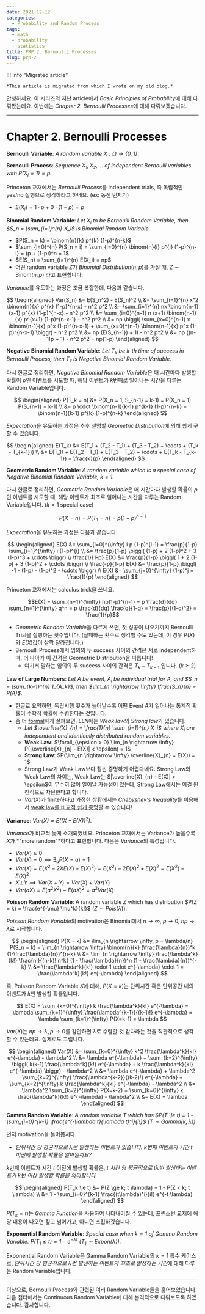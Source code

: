 ```yaml
---
date: 2021-12-12
categories:
  - Probability and Random Process
tags:
  - math
  - probability
  - statistics
title: PRP 2. Bernoulli Processes
slug: prp-2
---
```


!!! info "Migrated article"

    *This article is migrated from which I wrote on my old blog.*

안녕하세요. 이 시리즈의 지난 article에서 *Basic Principles of Probability*에 대해 다뤄봤는데요. 이번에는 *Chapter 2. Bernoulli Processes*에 대해 다뤄보겠습니다.

<!-- more -->
---

# Chapter 2. Bernoulli Processes

**Bernoulli Variable**: *A random variable $X: \Omega \rightarrow \{ 0, 1\}$*.

**Bernoulli Process**: *Sequence $X_1, X_2, \ldots$ of independent Bernoulli variables with $P(X_i = 1) = p$.*

Princeton 교재에서는 *Bernoulli Process*를 independent trials, 즉 독립적인 yes/no 실행으로 생각하라고 하네요. (ex: 동전 던지기)

- $E(X_i) = 1 \cdot p + 0 \cdot (1-p) = p$

**Binomial Random Variable**: *Let $X_i$ to be Bernoulli Random Variable, then $S_n = \sum_{i=1}^{n} X_i$ is Binomial Random Variable.*

- $P(S_n = k) = \binom{n}{k} p^{k} (1-p)^{n-k}$
- $\sum_{i=0}^{n} P(S_n = i) = \sum_{i=0}^{n} \binom{n}{i} p^{i} (1-p)^{n-i} = (p + (1-p))^n = 1$
- $E(S_n) = \sum_{i=1}^{n} E(X_i) = np$
- 어떤 random variable $Z$가 *Binomial Distribution*($n, p$)를 가질 때, $Z \sim \text{Binom}(n, p)$ 라고 표현합니다.

*Variance*를 유도하는 과정은 조금 복잡한데, 다음과 같습니다.

$$
\begin{aligned}
Var(S_n) &= E(S_n^2) - E(S_n)^2 \\
&= \sum_{i=1}^{n} x^2 \binom{n}{x} p^{x} (1-p)^{n-x} - n^2 p^2 \\
&= \sum_{i=1}^{n} nx \binom{n-1}{x-1} p^{x} (1-p)^{n-x} - n^2 p^2 \\
&= \sum_{i=0}^{n-1} n (x+1) \binom{n-1}{x} p^{x+1} (1-p)^{n-x-1} - n^2 p^2 \\
&= np \biggl( \sum_{x=0}^{n-1} x \binom{n-1}{x} p^x (1-p)^{n-x-1} + \sum_{x=0}^{n-1} \binom{n-1}{x} p^x (1-p)^{n-x-1} \biggr) - n^2 p^2 \\
&= np (E(S_{n-1}) + 1) - n^2 p^2 \\ &= np ((n-1)p + 1) - n^2 p^2 = np(1-p)
\end{aligned}
$$

**Negative Binomial Random Variable**: *Let $T_k$ be $k$-th time of success in Bernoulli Process, then $T_k$ is Negative Binomial Random Variable.*

다시 한글로 정리하면, *Negative Binomial Random Variable*은 매 시간마다 발생할 확률이 $p$인 이벤트를 시도할 때, 해당 이벤트가 $k$번째로 일어나는 시간을 다루는 Random Variable입니다.

$$
\begin{aligned}
P(T_k = n) &= P(X_n = 1, S_{n-1} = k-1) = P(X_n = 1) P(S_{n-1} = k-1) \\
&= p \cdot \binom{n-1}{k-1} p^{k-1} (1-p)^{n-k} = \binom{n-1}{k-1} p^{k} (1-p)^{n-k}
\end{aligned}
$$

*Expectation*을 유도하는 과정은 추후 설명할 *Geometric Distribution*에 의해 쉽게 구할 수 있습니다.

$$
\begin{aligned}
E(T_k) &= E(T_1 + (T_2 - T_1) + (T_3 - T_2) + \cdots + (T_k - T_{k-1})) \\
&= E(T_1) + E(T_2 - T_1) + E(T_3 - T_2) + \cdots + E(T_k - T_{k-1}) = \frac{k}{p}
\end{aligned}
$$

**Geometric Random Variable**: *A random variable which is a special case of Negative Binomial Random Variable, $k = 1$.*

다시 한글로 정리하면, *Geometric Random Variable*은 매 시간마다 발생할 확률이 $p$인 이벤트를 시도할 때, 해당 이벤트가 최초로 일어나는 시간을 다루는 Random Variable입니다. ($k=1$ special case)

$$P(X = n) = P(T_1 = n) = p (1-p)^{n-1}$$

*Expectation*을 유도하는 과정은 다음과 같습니다.

$$
\begin{aligned}
E(X) &= \sum_{i=0}^{\infty} i p (1-p)^{i-1} = \frac{p}{1-p} \sum_{i=1}^{\infty} i (1-p)^{i} \\
&= \frac{p}{1-p} \biggl( (1-p) + 2 (1-p)^2 + 3 (1-p)^3 + \cdots \biggr) \\
\frac{1}{1-p} E(X) &= \frac{p}{1-p} \biggl( 1 + 2 (1-p) + 3 (1-p)^2 + \cdots \biggr) \\
\frac{-p}{1-p} E(X) &= \frac{p}{1-p} \biggl( -1 - (1-p) - (1-p)^2 - \cdots \biggr) \\
E(X) &= \sum_{j=0}^{\infty} (1-p)^j = \frac{1}{p}
\end{aligned}
$$

Princeton 교재에서는 calculus trick을 쓰네요.

$$E(X) = \sum_{n=1}^{\infty} np(1-p)^{n-1} = p \frac{d}{dq} \sum_{n=1}^{\infty} q^n = p \frac{d}{dq} \frac{q}{1-q} = \frac{p}{(1-q)^2} = \frac{1}{p}$$

- *Geometric Random Variable*을 다르게 쓰면, 첫 성공이 나오기까지 Bernoulli Trial을 실행하는 횟수입니다. (실패하는 횟수로 생각할 수도 있는데, 이 경우 $P(X)$와 $E(X)$값이 살짝 달라집니다.)
- Bernoulli Process에서 임의의 두 success 사이의 간격은 서로 independent하며, 더 나아가 이 간격은 Geometric Distribution을 따릅니다!
  - 여기서 말하는 임의의 두 success 사이의 간격은 $T_k - T_{k-1}$ 입니다. ($k \ge 2$)

**Law of Large Numbers**: *Let $A$ be event, $A_i$ be individual trial for $A$, and $S_n = \sum_{k=1}^{n} 1_{A_k}$, then $\lim_{n \rightarrow \infty} \frac{S_n}{n} = P(A)$.*

- 한글로 요약하면, 독립시행 횟수가 늘어날수록 어떤 Event $A$가 일어나는 통계적 확률이 수학적 확률에 수렴한다는 것입니다.
- 좀 더 [formal](https://en.wikipedia.org/wiki/Law_of_large_numbers)하게 살펴보면, *LLN*에는 *Weak law*와 *Strong law*가 있습니다.
  - *Let $\overline{X}_{n} = \frac{1}{n} \sum_{i=1}^{n} X_i$ where $X_i$ are independent and identically distributed random variables.*
  - **Weak Law**: $\forall_{\epsilon > 0} \lim_{n \rightarrow \infty} P(|\overline{X}_{n} - E(X)| < \epsilon) = 1$
  - **Strong Law**: $P(\lim_{n \rightarrow \infty} \overline{X}_{n} = E(X)) = 1$
  - Strong Law가 Weak Law보다 훨씬 증명하기 어렵다네요. Strong Law와 Weak Law의 차이는, Weak Law는 $|\overline{X}_{n} - E(X)| > \epsilon$이 무수히 많이 일어날 가능성이 있는데, Strong Law에서는 이걸 원천적으로 차단한다고 합니다.
  - $Var(X)$가 finite하다고 가정한 상황에서는 *Chebyshev's Inequality*를 이용해서 [weak law를 비교적 쉽게 증명](https://en.wikipedia.org/wiki/Law_of_large_numbers#Proof_using_Chebyshev's_inequality_assuming_finite_variance)할 수 있습니다!

**Variance**: *$Var(X) = E((X - E(X))^2)$.*

*Variance*가 비교적 늦게 소개되었네요. Princeton 교재에서는 Variance가 높을수록 $X$가 *"more random"*하다고 표현합니다. 다음은 *Variance*의 특성입니다.

- $Var(X) \ge 0$
- $Var(X) = 0 \iff \exists_a P(X = a) = 1$
- $Var(X) = E(X^2 - 2XE(X) + E(X)^2) = E(X^2) - 2E(X)^2 + E(X)^2 = E(X^2) - E(X)^2$
- $X \bot Y \implies Var(X+Y) = Var(X) + Var(Y)$
- $Var(aX) = E(a^2 X^2) - E(aX)^2 = a^2 Var(X)$

**Poisson Random Variable**: A random variable $Z$ which has distribution $P(Z = k) = \frac{e^{-\mu} \mu^k}{k!}$ ($Z \sim Pois(\lambda)$).

*Poisson Random Variable*의 motivation은 Binomial에서 $n \rightarrow \infty$, $p \rightarrow 0$, $np \rightarrow \lambda$로 시작합니다.

$$
\begin{aligned}
P(X = k) &= \lim_{n \rightarrow \infty, p = \lambda/n} P(S_n = k) = \lim_{n \rightarrow \infty} \binom{n}{k} (\frac{\lambda}{n})^k (1-\frac{\lambda}{n})^{n-k} \\
&= \lim_{n \rightarrow \infty} \frac{\lambda^k}{k!} \frac{n!}{(n-k)! n^k} (1 - \frac{\lambda}{n})^n (1 - \frac{\lambda}{n})^{-k} \\
&= \frac{\lambda^k}{k!} \cdot 1 \cdot e^{-\lambda} \cdot 1 = \frac{\lambda^k}{k!} e^{-\lambda}
\end{aligned}
$$

즉, Poisson Random Variable $X$에 대해, $P(X = k)$는 단위시간 혹은 단위공간 내의 이벤트가 $k$번 발생할 확률입니다.

$$
E(X) = \sum_{k=0}^{\infty} k \frac{\lambda^k}{k!} e^{-\lambda}
= \lambda \sum_{k=1}^{\infty} \frac{\lambda^{k-1}}{(k-1)!} e^{-\lambda} = \lambda \sum_{k=1}^{\infty} P(X=k-1) = \lambda
$$

$Var(X)$는 $np \rightarrow \lambda, p \rightarrow 0$를 감안하면 $\lambda$로 수렴할 것 같다라는 것을 직관적으로 생각할 수 있는데요. 실제로도 그럽니다.

$$
\begin{aligned}
Var(X) &= \sum_{k=0}^{\infty} k^2 \frac{\lambda^k}{k!} e^{-\lambda} - \lambda^2 \\
&= \lambda e^{-\lambda} + \sum_{k=2}^{\infty} \biggl( k(k-1) \frac{\lambda^k}{k!} e^{-\lambda} + k \frac{\lambda^k}{k!} e^{-\lambda} \biggr) - \lambda^2 \\
&= \lambda e^{-\lambda} + \lambda^2 \sum_{k=2}^{\infty} \frac{\lambda^{k-2}}{(k-2)!} e^{-\lambda} + \sum_{k=2}^{\infty} k \frac{\lambda^k}{k!} e^{-\lambda} - \lambda^2 \\
&= \lambda^2 \sum_{k=2}^{\infty} P(X=k-2) + \sum_{k=0}^{\infty} k \frac{\lambda^k}{k!} e^{-\lambda} - \lambda^2 \\
&= E(X) = \lambda
\end{aligned}
$$

**Gamma Random Variable**: *A random variable $T$ which has $P(T \le t) = 1 - \sum_{i=0}^{k-1} \frac{e^{-\lambda t}(\lambda t)^i}{i!}$ ($T \sim Gamma(k, \lambda)$)*

먼저 motivation을 들어봅시다.

- *단위시간 당 평균적으로 $\lambda$번 발생하는 이벤트가 있습니다. $k$번째 이벤트가 시간 $t$ 이전에 발생할 확률은 얼마일까요?*

$k$번째 이벤트가 시간 $t$ 이전에 발생할 확률은, *$t$ 시간 당 평균적으로 $t \lambda$번 발생하는 이벤트가 $k$번 이상 발생할 확률을 의미합니다.*

$$
\begin{aligned}
P(T_k \le t) &= P(Z \ge k; t \lambda) = 1 - P(Z < k; t \lambda) \\
&= 1 - \sum_{i=0}^{k-1} \frac{(t\lambda)^i}{i!} e^{-t \lambda}
\end{aligned}
$$

$P(T_k = t)$는 *Gamma Function*을 사용하여 나타내어질 수 있는데, 프린스턴 교재에 해당 내용이 나오면 짚고 넘어가고, 아니면 스킵하겠습니다.

**Exponential Random Variable**: *Special case when $k=1$ of Gamma Random Variable. $P(T_1 \le t) = 1 - e^{-\lambda t}$ ($T_1 \sim Expon(\lambda)$).*

Exponential Random Variable은 Gamma Random Variable의 $k=1$ 특수 케이스로, *단위시간 당 평균적으로 $\lambda$번 발생하는 이벤트가 최초로 발생하는 시간*에 대해 다루는 Random Variable입니다.

---

이상으로, Bernoulli Process와 관련된 여러 Random Variable들을 훑어보았습니다. 다음 챕터에서는 Continuous Random Variable에 대해 본격적으로 다뤄보도록 하겠습니다. 감사합니다.
